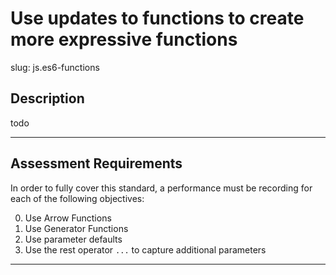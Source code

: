 
# Use updates to functions to create more expressive functions

slug: js.es6-functions

## Description
todo

---
## Assessment Requirements
In order to fully cover this standard, a performance must be recording for each of the following objectives:

0. Use Arrow Functions
1. Use Generator Functions
2. Use parameter defaults
3. Use the rest operator `...` to capture additional parameters

---
